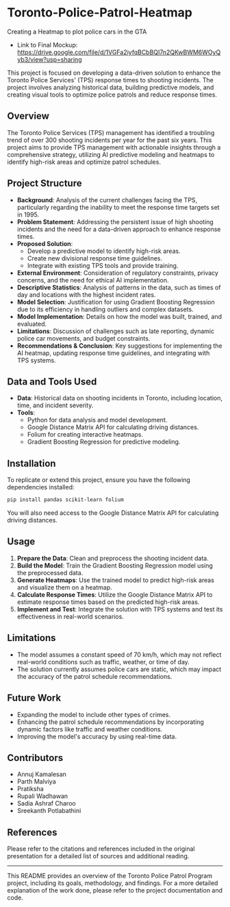 # Toronto-Police-Patrol-Heatmap
Creating a Heatmap to plot police cars in the GTA
- Link to Final Mockup: https://drive.google.com/file/d/1VGFa2iyfqBCbBQI7n2QKwBWM6WOyQyb3/view?usp=sharing

This project is focused on developing a data-driven solution to enhance the Toronto Police Services' (TPS) response times to shooting incidents. The project involves analyzing historical data, building predictive models, and creating visual tools to optimize police patrols and reduce response times.

## Overview

The Toronto Police Services (TPS) management has identified a troubling trend of over 300 shooting incidents per year for the past six years. This project aims to provide TPS management with actionable insights through a comprehensive strategy, utilizing AI predictive modeling and heatmaps to identify high-risk areas and optimize patrol schedules.

## Project Structure

- **Background**: Analysis of the current challenges facing the TPS, particularly regarding the inability to meet the response time targets set in 1995.
- **Problem Statement**: Addressing the persistent issue of high shooting incidents and the need for a data-driven approach to enhance response times.
- **Proposed Solution**: 
  - Develop a predictive model to identify high-risk areas.
  - Create new divisional response time guidelines.
  - Integrate with existing TPS tools and provide training.
- **External Environment**: Consideration of regulatory constraints, privacy concerns, and the need for ethical AI implementation.
- **Descriptive Statistics**: Analysis of patterns in the data, such as times of day and locations with the highest incident rates.
- **Model Selection**: Justification for using Gradient Boosting Regression due to its efficiency in handling outliers and complex datasets.
- **Model Implementation**: Details on how the model was built, trained, and evaluated.
- **Limitations**: Discussion of challenges such as late reporting, dynamic police car movements, and budget constraints.
- **Recommendations & Conclusion**: Key suggestions for implementing the AI heatmap, updating response time guidelines, and integrating with TPS systems.

## Data and Tools Used

- **Data**: Historical data on shooting incidents in Toronto, including location, time, and incident severity.
- **Tools**: 
  - Python for data analysis and model development.
  - Google Distance Matrix API for calculating driving distances.
  - Folium for creating interactive heatmaps.
  - Gradient Boosting Regression for predictive modeling.

## Installation

To replicate or extend this project, ensure you have the following dependencies installed:

```bash
pip install pandas scikit-learn folium
```

You will also need access to the Google Distance Matrix API for calculating driving distances.

## Usage

1. **Prepare the Data**: Clean and preprocess the shooting incident data.
2. **Build the Model**: Train the Gradient Boosting Regression model using the preprocessed data.
3. **Generate Heatmaps**: Use the trained model to predict high-risk areas and visualize them on a heatmap.
4. **Calculate Response Times**: Utilize the Google Distance Matrix API to estimate response times based on the predicted high-risk areas.
5. **Implement and Test**: Integrate the solution with TPS systems and test its effectiveness in real-world scenarios.

## Limitations

- The model assumes a constant speed of 70 km/h, which may not reflect real-world conditions such as traffic, weather, or time of day.
- The solution currently assumes police cars are static, which may impact the accuracy of the patrol schedule recommendations.

## Future Work

- Expanding the model to include other types of crimes.
- Enhancing the patrol schedule recommendations by incorporating dynamic factors like traffic and weather conditions.
- Improving the model's accuracy by using real-time data.

## Contributors

- Annuj Kamalesan
- Parth Malviya
- Pratiksha
- Rupali Wadhawan
- Sadia Ashraf Charoo
- Sreekanth Potlabathini

## References

Please refer to the citations and references included in the original presentation for a detailed list of sources and additional reading.

---

This README provides an overview of the Toronto Police Patrol Program project, including its goals, methodology, and findings. For a more detailed explanation of the work done, please refer to the project documentation and code.
